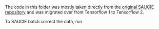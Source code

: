 The code in this folder was mostly taken directly from the [original SAUCIE repository](https://github.com/KrishnaswamyLab/SAUCIE) and was migrated over from Tensorflow 1 to Tensorflow 2. 

To SAUCIE batch correct the data, run 
